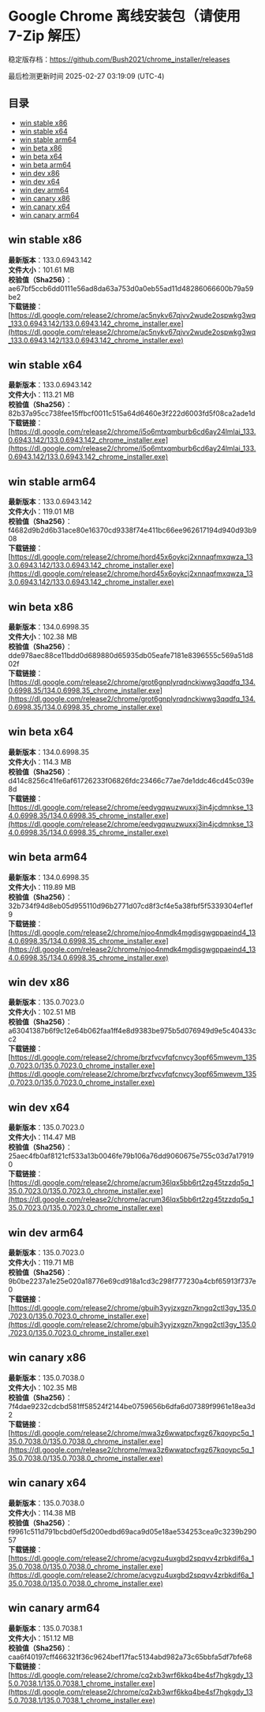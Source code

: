 # Google Chrome 离线安装包（请使用 7-Zip 解压）
稳定版存档：<https://github.com/Bush2021/chrome_installer/releases>

最后检测更新时间
2025-02-27 03:19:09 (UTC-4)

## 目录
* [win stable x86](https://github.com/Bush2021/chrome_installer?tab=readme-ov-file#win-stable-x86)
* [win stable x64](https://github.com/Bush2021/chrome_installer?tab=readme-ov-file#win-stable-x64)
* [win stable arm64](https://github.com/Bush2021/chrome_installer?tab=readme-ov-file#win-stable-arm64)
* [win beta x86](https://github.com/Bush2021/chrome_installer?tab=readme-ov-file#win-beta-x86)
* [win beta x64](https://github.com/Bush2021/chrome_installer?tab=readme-ov-file#win-beta-x64)
* [win beta arm64](https://github.com/Bush2021/chrome_installer?tab=readme-ov-file#win-beta-arm64)
* [win dev x86](https://github.com/Bush2021/chrome_installer?tab=readme-ov-file#win-dev-x86)
* [win dev x64](https://github.com/Bush2021/chrome_installer?tab=readme-ov-file#win-dev-x64)
* [win dev arm64](https://github.com/Bush2021/chrome_installer?tab=readme-ov-file#win-dev-arm64)
* [win canary x86](https://github.com/Bush2021/chrome_installer?tab=readme-ov-file#win-canary-x86)
* [win canary x64](https://github.com/Bush2021/chrome_installer?tab=readme-ov-file#win-canary-x64)
* [win canary arm64](https://github.com/Bush2021/chrome_installer?tab=readme-ov-file#win-canary-arm64)

## win stable x86
**最新版本**：133.0.6943.142  
**文件大小**：101.61 MB  
**校验值（Sha256）**：ae67bf5ccb6dd0111e56ad8da63a753d0a0eb55ad11d48286066600b79a59be2  
**下载链接**：[https://dl.google.com/release2/chrome/ac5nykv67qjvv2wude2ospwkg3wq_133.0.6943.142/133.0.6943.142_chrome_installer.exe](https://dl.google.com/release2/chrome/ac5nykv67qjvv2wude2ospwkg3wq_133.0.6943.142/133.0.6943.142_chrome_installer.exe)  

## win stable x64
**最新版本**：133.0.6943.142  
**文件大小**：113.21 MB  
**校验值（Sha256）**：82b37a95cc738fee15ffbcf0011c515a64d6460e3f222d6003fd5f08ca2ade1d  
**下载链接**：[https://dl.google.com/release2/chrome/i5o6mtxqmburb6cd6ay24lmlai_133.0.6943.142/133.0.6943.142_chrome_installer.exe](https://dl.google.com/release2/chrome/i5o6mtxqmburb6cd6ay24lmlai_133.0.6943.142/133.0.6943.142_chrome_installer.exe)  

## win stable arm64
**最新版本**：133.0.6943.142  
**文件大小**：119.01 MB  
**校验值（Sha256）**：f4682d9b2d6b31ace80e16370cd9338f74e411bc66ee962617194d940d93b908  
**下载链接**：[https://dl.google.com/release2/chrome/hord45x6oykcj2xnnaqfmxqwza_133.0.6943.142/133.0.6943.142_chrome_installer.exe](https://dl.google.com/release2/chrome/hord45x6oykcj2xnnaqfmxqwza_133.0.6943.142/133.0.6943.142_chrome_installer.exe)  

## win beta x86
**最新版本**：134.0.6998.35  
**文件大小**：102.38 MB  
**校验值（Sha256）**：dde978aec88ce11bdd0d689880d65935db05eafe7181e8396555c569a51d802f  
**下载链接**：[https://dl.google.com/release2/chrome/grot6gnplyrqdnckiwwg3qqdfq_134.0.6998.35/134.0.6998.35_chrome_installer.exe](https://dl.google.com/release2/chrome/grot6gnplyrqdnckiwwg3qqdfq_134.0.6998.35/134.0.6998.35_chrome_installer.exe)  

## win beta x64
**最新版本**：134.0.6998.35  
**文件大小**：114.3 MB  
**校验值（Sha256）**：d414c8256c41fe6af61726233f06826fdc23466c77ae7de1ddc46cd45c039e8d  
**下载链接**：[https://dl.google.com/release2/chrome/eedvgqwuzwuxxj3in4jcdmnkse_134.0.6998.35/134.0.6998.35_chrome_installer.exe](https://dl.google.com/release2/chrome/eedvgqwuzwuxxj3in4jcdmnkse_134.0.6998.35/134.0.6998.35_chrome_installer.exe)  

## win beta arm64
**最新版本**：134.0.6998.35  
**文件大小**：119.89 MB  
**校验值（Sha256）**：32b734f94d8eb05d955110d96b2771d07cd8f3cf4e5a38fbf5f5339304ef1ef9  
**下载链接**：[https://dl.google.com/release2/chrome/njoo4nmdk4mgdisgwgppaeind4_134.0.6998.35/134.0.6998.35_chrome_installer.exe](https://dl.google.com/release2/chrome/njoo4nmdk4mgdisgwgppaeind4_134.0.6998.35/134.0.6998.35_chrome_installer.exe)  

## win dev x86
**最新版本**：135.0.7023.0  
**文件大小**：102.51 MB  
**校验值（Sha256）**：a63041387b6f9c12e64b062faa1ff4e8d9383be975b5d076949d9e5c40433cc2  
**下载链接**：[https://dl.google.com/release2/chrome/brzfvcvfqfcnvcy3opf65mwevm_135.0.7023.0/135.0.7023.0_chrome_installer.exe](https://dl.google.com/release2/chrome/brzfvcvfqfcnvcy3opf65mwevm_135.0.7023.0/135.0.7023.0_chrome_installer.exe)  

## win dev x64
**最新版本**：135.0.7023.0  
**文件大小**：114.47 MB  
**校验值（Sha256）**：25aec4fb0af8121cf533a13b0046fe79b106a76dd9060675e755c03d7a179190  
**下载链接**：[https://dl.google.com/release2/chrome/acrum36lqx5bb6rt2zg45tzzdq5q_135.0.7023.0/135.0.7023.0_chrome_installer.exe](https://dl.google.com/release2/chrome/acrum36lqx5bb6rt2zg45tzzdq5q_135.0.7023.0/135.0.7023.0_chrome_installer.exe)  

## win dev arm64
**最新版本**：135.0.7023.0  
**文件大小**：119.71 MB  
**校验值（Sha256）**：9b0be2237a1e25e020a18776e69cd918a1cd3c298f777230a4cbf65913f737e0  
**下载链接**：[https://dl.google.com/release2/chrome/gbuih3yyjzxgzn7kngq2ctl3gy_135.0.7023.0/135.0.7023.0_chrome_installer.exe](https://dl.google.com/release2/chrome/gbuih3yyjzxgzn7kngq2ctl3gy_135.0.7023.0/135.0.7023.0_chrome_installer.exe)  

## win canary x86
**最新版本**：135.0.7038.0  
**文件大小**：102.35 MB  
**校验值（Sha256）**：7f4dae9232cdcbd581ff58524f2144be0759656b6dfa6d07389f9961e18ea3d2  
**下载链接**：[https://dl.google.com/release2/chrome/mwa3z6wwatpcfxgz67kqoypc5q_135.0.7038.0/135.0.7038.0_chrome_installer.exe](https://dl.google.com/release2/chrome/mwa3z6wwatpcfxgz67kqoypc5q_135.0.7038.0/135.0.7038.0_chrome_installer.exe)  

## win canary x64
**最新版本**：135.0.7038.0  
**文件大小**：114.38 MB  
**校验值（Sha256）**：f9961c511d791bcbd0ef5d200edbd69aca9d05e18ae534253cea9c3239b29057  
**下载链接**：[https://dl.google.com/release2/chrome/acvgzu4uxgbd2spqvv4zrbkdif6a_135.0.7038.0/135.0.7038.0_chrome_installer.exe](https://dl.google.com/release2/chrome/acvgzu4uxgbd2spqvv4zrbkdif6a_135.0.7038.0/135.0.7038.0_chrome_installer.exe)  

## win canary arm64
**最新版本**：135.0.7038.1  
**文件大小**：151.12 MB  
**校验值（Sha256）**：caa6f40197cff466321f36c9624bef17fac5134abd982a73c65bbfa5df7bfe68  
**下载链接**：[https://dl.google.com/release2/chrome/cq2xb3wrf6kkq4be4sf7hgkgdy_135.0.7038.1/135.0.7038.1_chrome_installer.exe](https://dl.google.com/release2/chrome/cq2xb3wrf6kkq4be4sf7hgkgdy_135.0.7038.1/135.0.7038.1_chrome_installer.exe)  

